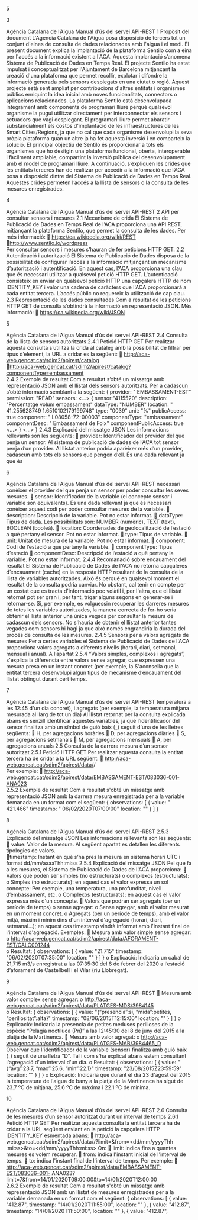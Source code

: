 
5
 
3 
 
Agència Catalana de l’Aigua 
Manual d’ús del servei API-REST 
1 Propòsit del document 
L'Agencia Catalana de l'Aigua posa disposició de tercers tot un conjunt d'eines de consulta de 
dades  relacionades  amb  l'aigua  i  el  medi.  El  present  document  explica  la  implantació  de  la 
plataforma Sentilo com a eina per l'accés a la informació existent a l'ACA. Aquesta implantació 
s’anomena Sistema de Publicació de Dades en Temps Real. 
El projecte Sentilo ha estat impulsat i conceptualitzat per l'Ajuntament de Barcelona mitjançant 
la creació d'una plataforma que permet recollir, explotar i difondre la informació generada pels 
sensors desplegats en una ciutat o regió. Aquest projecte està sent ampliat per contribucions 
d'altres entitats i organismes públics enriquint la idea inicial amb noves funcionalitats, 
connectors o aplicacions relacionades. 
La plataforma Sentilo està desenvolupada íntegrament amb components de programari lliure 
perquè  qualsevol  organisme  la  pugui  utilitzar  directament  per  interconnectar  els  sensors  i 
actuadors que vagi desplegant. El programari lliure permet abaratir substancialment els costos 
d'implantació  de  les  infraestructures  de  les  Smart  Cities/Regions,  ja  que  no  cal  que  cada 
organisme desenvolupi la seva pròpia plataforma quan un altre ja ha fet aquesta inversió i en 
comparteix la solució. 
El  principal  objectiu  de  Sentilo  és  proporcionar  a  tots  els  organismes  que  ho  desitgin  una 
plataforma funcional, oberta, interoperable i fàcilment ampliable, compartint la inversió pública 
del desenvolupament amb el model de programari lliure. 
A continuació, s’expliquen les crides que les entitats terceres han de realitzar per accedir a la 
informació que l’ACA posa a disposició dintre del Sistema de Publicació de Dades en Temps 
Real.  Aquestes  crides  permeten  l’accés  a  la  llista  de  sensors  o  la  consulta  de  les  mesures 
enregistrades. 
  
 
4 
 
Agència Catalana de l’Aigua 
Manual d’ús del servei API-REST 
2 API per consultar sensors i 
mesures 
2.1 Mecanisme de crida 
El  Sistema  de  Publicació  de  Dades  en  Temps  Real  de  l’ACA  proporciona  una  API  REST, 
mitjançant la plataforma Sentilo, que permet la consulta de les dades. Per més informació: 
 https://ca.wikipedia.org/wiki/REST  
 http://www.sentilo.io/wordpress  
Per consultar sensors i mesures s’hauran de fer peticions HTTP GET. 
2.2 Autenticació i autorització 
El Sistema de Publicació de Dades disposa de la possibilitat de configurar l’accés a la informació 
mitjançant un mecanisme d’autorització i autentificació. En aquest cas, l’ACA proporciona una 
clau que és necessari utilitzar a qualsevol petició HTTP GET. 
L'autenticació  consisteix  en  enviar  en  qualsevol  petició  HTTP  una  capçalera  HTTP  de  nom 
IDENTITY_KEY i valor una cadena de caràcters que l'ACA proporcionarà a cada entitat tercera. 
L’accés públic no requereix la utilització de cap clau. 
2.3 Representació de les dades consultades 
Com a resultat de les peticions HTTP GET de consulta s’obtindrà la informació en representació 
JSON. 
Més informació: 
 https://ca.wikipedia.org/wiki/JSON  
  
 
5 
 
Agència Catalana de l’Aigua 
Manual d’ús del servei API-REST 
2.4 Consulta de la llista de sensors autoritzats 
2.4.1 Petició HTTP GET 
Per realitzar aquesta consulta s’utilitza la crida al catàleg amb la possibilitat de filtrar per tipus 
d’element, la URL a cridar es la següent: 
 http://aca-web.gencat.cat/sdim2/apirest/catalog  
 http://aca-web.gencat.cat/sdim2/apirest/catalog?componentType=embassament  
2.4.2 Exemple de resultat 
Com  a  resultat  s’obté  un  missatge  amb  representació  JSON  amb  el  llistat  dels  sensors 
autoritzats. Per a cadascun s’obté informació semblant a la següent: 
{ 
provider: " EMBASSAMENT-EST" 
permission: "READ" 
sensors: 
<...> 
{ 
sensor:"4115520" 
description: "Percentatge volum embassament" 
dataType: "NUMBER" 
location: " 41.255628749 1.6510102179199748" 
type: "0039" 
unit: "%" 
publicAccess: true 
component: " L08058-72-00003" 
componentType: "embassament" 
componentDesc: " Embassament de Foix" 
componentPublicAccess: true 
<...> 
} 
<...> 
} 
2.4.3 Explicació del missatge JSON 
Les informacions rellevants son les següents: 
 provider: Identificador del provider del que penja un sensor. Al sistema de publicació de 
dades de l’ACA tot sensor penja d’un provider. Al llistat anterior podria aparèixer més d’un 
provider, cadascun amb tots els sensors que pengen d’ell. És una dada rellevant ja que és 
 
6 
 
Agència Catalana de l’Aigua 
Manual d’ús del servei API-REST 
necessari  conèixer  el  provider  del  que  penja  un  sensor  per  poder  consultar  les  seves 
mesures. 
 sensor: Identificador de la variable (el concepte sensor i variable son equivalents). És una 
dada rellevant ja que és necessari conèixer aquest codi per poder consultar mesures de la 
variable. 
 description: Descripció de la variable. Pot no estar informat. 
 dataType: Tipus de dada. Les possibilitats són: NUMBER (numèric), TEXT (text), 
BOOLEAN (booleà). 
 location: Coordenades de geolocalització de l’estació a què pertany el sensor. Pot no estar 
informat. 
 type: Tipus de variable. 
 unit: Unitat de mesura de la variable. Pot no estar informat. 
 component: Codi de l’estació a què pertany la variable. 
 componentType: Tipus d’estació 
 componentDesc: Descripció de l’estació a què pertany la variable. Pot no estar informat. 
2.4.4 Recomanació sobre encauament del resultat 
 El Sistema de Publicació de Dades de l'ACA no retorna capçaleres d’encauament (cache) en 
la resposta HTTP resultant de la consulta de la llista de variables autoritzades. 
Això és perquè en qualsevol moment el resultat de la 
consulta  podria  canviar.  No  obstant,  cal  tenir  en 
compte per un costat que es tracta d'informació poc 
volàtil i, per l'altra, que el llistat retornat pot ser gran 
i,  per  tant,  trigar  alguns  segons  en  generar-se  i 
retornar-se. 
Si, per exemple, es volguessin recuperar les darreres 
mesures de totes les variables autoritzades, la 
manera correcta de fer-ho seria obtenir el llista 
anterior una única vegada per consultar la mesura de 
cadascun  dels  sensors.  No  s'hauria  de  obtenir  el 
llistat anterior tantes vegades com sensors hi hagi ja que això només engrandiria la durada del 
procés de consulta de les mesures. 
2.4.5 Sensors per a valors agregats de mesures 
Per a certes variables el Sistema de Publicació de Dades de l'ACA proporciona valors agregats 
a diferents nivells (horari, diari, setmanal, mensual i anual). 
A  l’apartat  2.5.4  “Valors  simples,  complexos  i  agregats”,  s'explica  la  diferencia  entre  valors 
sense  agregar,  que  expressen  una  mesura  presa  en  un  instant  concret  (per  exemple,  la 
S'aconsella que la 
entitat tercera 
desenvolupi algun tipus 
de mecanisme 
d’encauament del llistat 
obtingut durant cert 
temps. 
 
7 
 
Agència Catalana de l’Aigua 
Manual d’ús del servei API-REST 
temperatura  a  les  12:45  d'un  dia  concret),  i  agregats  (per  exemple,  la  temperatura  mitjana 
mesurada al llarg de tot un dia) 
Al llistat retornat per la consulta explicada abans és senzill identificar aquestes variables, ja que 
l’identificador  del  sensor  finalitza  amb  un  símbol  de  guió  baix  (_)  seguit  d'una  de  les  lletres 
següents: 
 H, per agregacions horàries 
 D, per agregacions diàries 
 S, per agregacions setmanals 
 M, per agregacions mensuals 
 A, per agregacions anuals 
2.5 Consulta de la darrera mesura d’un sensor 
autoritzat 
2.5.1 Petició HTTP GET 
Per realitzar aquesta consulta la entitat tercera ha de cridar a la URL següent: 
 http://aca-web.gencat.cat/sdim2/apirest/data/<provider>/<sensor>  
Per exemple: 
 http://aca-web.gencat.cat/sdim2/apirest/data/EMBASSAMENT-EST/083036-001-ANA023  
2.5.2 Exemple de resultat 
Com a resultat s'obté un missatge amb representació JSON amb la darrera mesura 
enregistrada per a la variable demanada en un format com el següent: 
{ 
observations: [ 
{ 
value: " 421.466" 
timestamp: " 06/02/2020T07:00:00" 
location: "" 
} 
] 
} 
 
8 
 
Agència Catalana de l’Aigua 
Manual d’ús del servei API-REST 
2.5.3 Explicació del missatge JSON 
Les informacions rellevants son les següents: 
 value: Valor de la mesura. Al següent apartat es detallen les diferents tipologies de valors.  
 timestamp: Instant en què s’ha pres la mesura en sistema horari UTC i format 
dd/mm/aaaaThh:mi:ss 
2.5.4 Explicació del missatge JSON 
Pel que fa a les mesures, el Sistema de Publicació de Dades de l'ACA proporciona: 
 Valors que poden ser simples (no estructurats) o complexos (estructurats): 
o Simples (no estructurats): en aquest cas el valor expressa un sol concepte: Per 
exemple, una temperatura, una profunditat, nivell d’embassament, etc. 
o Complexos (estructurats): en aquest cas el valor expressa més d'un concepte. 
 Valors que podran ser agregats (per un període de temps) o sense agregar: 
o Sense agregar, amb el valor mesurat en un moment concret. 
o Agregats (per un període de temps), amb el valor mitjà, màxim i mínim dins d'un 
interval  d'agregació  (horari,  diari,  setmanal...);  en  aquest  cas  timestamp  vindrà 
informat amb l'instant final de l'interval d'agregació. 
Exemples: 
 Mesura amb valor simple sense agregar: 
o http://aca-web.gencat.cat/sdim2/apirest/data/AFORAMENT-EST/CALC001244  
o Resultat: 
{ 
observations: [ 
{ 
value: "21.715" 
timestamp: "06/02/2020T07:35:00" 
location: "" 
} 
] 
} 
o Explicació:  Indicaria  un  cabal  de  21,715  m3/s  enregistrat  a  las  07:35:30  del  6  de 
febrer del 2020 a l’estació d’aforament de Castellbell i el Vilar (riu Llobregat). 
  
 
9 
 
Agència Catalana de l’Aigua 
Manual d’ús del servei API-REST 
 Mesura amb valor complex sense agregar: 
o http://aca-web.gencat.cat/sdim2/apirest/data/PLATGES-MDS/3984145  
o Resultat: 
{ 
observations: [ 
{ 
value: "{“presencia”:si, 
“mida”:petites, 
“perillositat”:alta}" 
timestamp: "08/06/2015T12:15:00" 
location: "" 
} 
] 
} 
o Explicació:  Indicaria  la  presencia  de  petites  meduses  perilloses  de  la  espècie 
“Pelagia  noctiluca  (Pn)”  a  las  12:45:30  del  8  de  juny  del  2015  a  la  platja  de  la 
Martinenca. 
 Mesura amb valor agregat: 
o http://aca-web.gencat.cat/sdim2/apirest/data/PLATGES-MAB/3984465_D  
Observar que l'identificador de la variable (sensor) finalitza amb guió baix (_) seguit 
de  una  lletra  “D”.  Tal  i  com  s'ha  explicat  abans  estem  consultant  l'agregació  d'un 
interval d'un dia. 
o Resultat: 
{ 
observations: [ 
{ 
value: "{“avg”:23.7, 
“max”:25.6, 
“min”:22.1}" 
timestamp: "23/08/2015Z23:59:59" 
location: "" 
} 
] 
} 
o Explicació: Indicaria que durant el dia 23 d'agost del 2015 la temperatura de l'aigua 
de  bany  a  la  platja  de  la  Martinenca  ha  sigut  de  23.7  ºC  de  mitjana,  25.6  ºC  de 
màxima i 22.1 ºC de mínima. 
  
 
10 
 
Agència Catalana de l’Aigua 
Manual d’ús del servei API-REST 
2.6 Consulta de les mesures d’un sensor 
autoritzat durant un interval de temps 
2.6.1 Petició HTTP GET 
Per  realitzar  aquesta  consulta  la  entitat  tercera  ha  de  cridar  a  la  URL  següent  enviant  en  la 
petició la capçalera HTTP IDENTITY_KEY esmentada abans: 
 http://aca-
web.gencat.cat/sdim2/apirest/data/<provider>/<sensor>?limit=<n>&from=<dd/mm/yyyyThh
:mi:ss>&to=<dd/mm/yyyyThh:mi:ss> 
On: 
 limit: indica fins a quantes mesures es volem recuperar. 
 from: indica l'instant inicial de l'interval de temps. 
 to: indica l'instant final de l'interval de temps. 
Per exemple: 
 http://aca-web.gencat.cat/sdim2/apirest/data/EMBASSAMENT-EST/083036-001-
ANA023?limit=7&from=14/01/2020T09:00:00&to=14/01/2020T12:00:00   
2.6.2 Exemple de resultat 
Com  a  resultat  s'obté  un  missatge  amb  representació  JSON  amb  un  llistat  de  mesures 
enregistrades per a la variable demanada en un format com el següent: 
{ 
observations: [ 
{ 
value: "412.87", 
timestamp: "14/01/2020T11:55:00", 
location: "" 
}, 
{ 
value: "412.87", 
timestamp: "14/01/2020T11:50:00", 
location: "" 
}, 
{ 
value: "412.87", 
